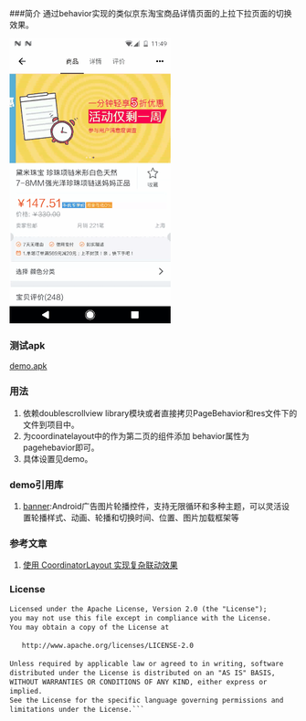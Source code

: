 

###简介
通过behavior实现的类似京东淘宝商品详情页面的上拉下拉页面的切换效果。

![DoubleScrollView](a.gif)
### 测试apk
 [demo.apk](demo.apk)
	
### 用法
1. 依赖doublescrollview library模块或者直接拷贝PageBehavior和res文件下的文件到项目中。
2. 为coordinatelayout中的作为第二页的组件添加 behavior属性为pagehebavior即可。
3. 具体设置见demo。

### demo引用库
1. [banner](https://github.com/youth5201314/banner):Android广告图片轮播控件，支持无限循环和多种主题，可以灵活设置轮播样式、动画、轮播和切换时间、位置、图片加载框架等


### 参考文章
1. [使用 CoordinatorLayout 实现复杂联动效果](http://www.jianshu.com/p/7f50faa65622)

### License
```
Licensed under the Apache License, Version 2.0 (the "License");
you may not use this file except in compliance with the License.
You may obtain a copy of the License at

   http://www.apache.org/licenses/LICENSE-2.0

Unless required by applicable law or agreed to in writing, software
distributed under the License is distributed on an "AS IS" BASIS,
WITHOUT WARRANTIES OR CONDITIONS OF ANY KIND, either express or implied.
See the License for the specific language governing permissions and
limitations under the License.```

